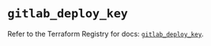 # `gitlab_deploy_key`

Refer to the Terraform Registry for docs: [`gitlab_deploy_key`](https://registry.terraform.io/providers/gitlabhq/gitlab/16.9.1/docs/resources/deploy_key).

